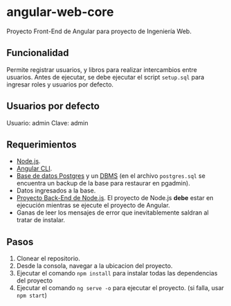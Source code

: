 # angular-web-core

Proyecto Front-End de Angular para proyecto de Ingeniería Web.

## Funcionalidad
Permite registrar usuarios, y libros para realizar intercambios entre usuarios.
Antes de ejecutar, se debe ejecutar el script `setup.sql` para ingresar roles y usuarios por defecto.

## Usuarios por defecto
Usuario: admin
Clave: admin

## Requerimientos
- [Node.js](https://nodejs.org/en/).
- [Angular CLI](https://cli.angular.io/).
- [Base de datos Postgres](https://www.postgresql.org/) y un [DBMS](https://www.pgadmin.org/) (en el archivo `postgres.sql` se encuentra un backup de la base para restaurar en pgadmin).
- Datos ingresados a la base.
- [Proyecto Back-End de Node.js](https://github.com/Centeno448/node-web-core). El proyecto de Node.js **debe** estar en ejecución mientras se ejecute el proyecto de Angular.
- Ganas de leer los mensajes de error que inevitablemente saldran al tratar de instalar.

## Pasos
1. Clonear el repositorio.
2. Desde la consola, navegar a la ubicacion del proyecto.
3. Ejecutar el comando `npm install` para instalar todas las dependencias del proyecto
4. Ejecutar el comando `ng serve -o` para ejecutar el proyecto. (si falla, usar `npm start`)
